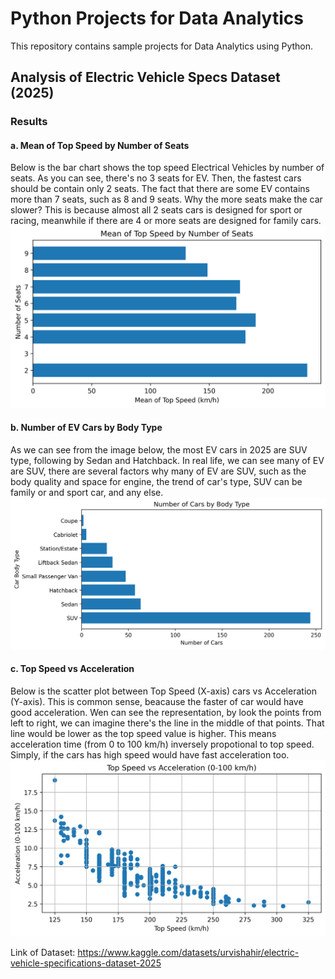 # Python Projects for Data Analytics

This repository contains sample projects for Data Analytics using Python.

## Analysis of Electric Vehicle Specs Dataset (2025)

### Results
#### a. Mean of Top Speed by Number of Seats 
Below is the bar chart shows the top speed Electrical Vehicles by number of seats. As you can see, there's no 3 seats for EV. Then, the fastest cars should be contain only 2 seats. The fact that there are some EV contains more than 7 seats, such as 8 and 9 seats. Why the more seats make the car slower? This is because almost all 2 seats cars is designed for sport or racing, meanwhile if there are 4 or more seats are designed for family cars.
![Mean of Top Speed by Number of Seats](results/mean_of_top_speed_by_number_of_seats.png)

#### b. Number of EV Cars by Body Type
As we can see from the image below, the most EV cars in 2025 are SUV type, following by Sedan and Hatchback. In real life, we can see many of EV are SUV, there are several factors why many of EV are SUV, such as the body quality and space for engine, the trend of car's type, SUV can be family or and sport car, and any else.
![Number of Cars by Body Type](results/number_of_cars_by_body_type.png)

#### c. Top Speed vs Acceleration
Below is the scatter plot between Top Speed (X-axis) cars vs Acceleration (Y-axis). This is common sense, beacause the faster of car would have good acceleration. Wen can see the representation, by look the points from left to right, we can imagine there's the line in the middle of that points. That line would be lower as the top speed value is higher. This means acceleration time (from 0 to 100 km/h) inversely propotional to top speed. Simply, if the cars has high speed would have fast acceleration too.
![Top Speed vs Acceleration](results/top_speed_vs_acceleration.png)

Link of Dataset: https://www.kaggle.com/datasets/urvishahir/electric-vehicle-specifications-dataset-2025
